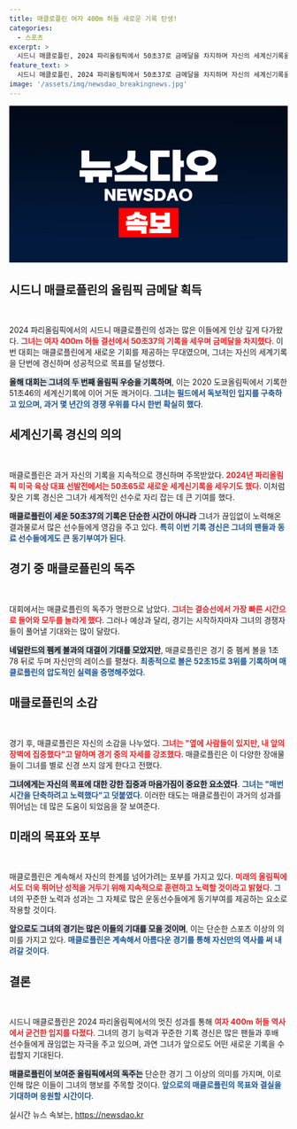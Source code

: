 ```yaml
---
title: 매클로플린 여자 400m 허들 새로운 기록 탄생!
categories:
  - 스포츠
excerpt: >
  시드니 매클로플린, 2024 파리올림픽에서 50초37로 금메달을 차지하며 자신의 세계신기록을 경신! 도쿄올림픽에 이어 대회 2연패를 달성하며 육상 여자 400m 허들 차지. 역사 속 최고의 순간에 클릭하세요!
feature_text: >
  시드니 매클로플린, 2024 파리올림픽에서 50초37로 금메달을 차지하며 자신의 세계신기록을 경신! 도쿄올림픽에 이어 대회 2연패를 달성하며 육상 여자 400m 허들 차지. 역사 속 최고의 순간에 클릭하세요!
image: '/assets/img/newsdao_breakingnews.jpg'
---
```


<p><img src="/assets/img/newsdao_breakingnews.jpg" alt="ontimetimes 속보" /></p>

<h2 data-ke-size="size26">시드니 매클로플린의 올림픽 금메달 획득</h2>

<p data-ke-size="size16">&nbsp;</p>

<p>2024 파리올림픽에서의 시드니 매클로플린의 성과는 많은 이들에게 인상 깊게 다가왔다. <b><span style="color: #ee2323;">그녀는 여자 400m 허들 결선에서 50초37의 기록을 세우며 금메달을 차지했다</span></b>. 이번 대회는 매클로플린에게 새로운 기회를 제공하는 무대였으며, 그녀는 자신의 세계기록을 단번에 경신하며 성공적으로 목표를 달성했다. </p>

<p><b><span style="background-color: #21538527;">올해 대회는 그녀의 두 번째 올림픽 우승을 기록하며</span></b>, 이는 2020 도쿄올림픽에서 기록한 51초46의 세계신기록에 이어 거둔 쾌거이다. <b><span style="color: #1a5490;">그녀는 필드에서 독보적인 입지를 구축하고 있으며, 과거 몇 년간의 경쟁 우위를 다시 한번 확실히 했다</span></b>. </p>

<h2 data-ke-size="size26">세계신기록 경신의 의의</h2>

<p data-ke-size="size16">&nbsp;</p>

<p>매클로플린은 과거 자신의 기록을 지속적으로 갱신하며 주목받았다. <b><span style="color: #ee2323;">2024년 파리올림픽 미국 육상 대표 선발전에서는 50초65로 새로운 세계신기록을 세우기도 했다</span></b>. 이처럼 잦은 기록 경신은 그녀가 세계적인 선수로 자리 잡는 데 큰 기여를 했다. </p>

<p><b><span style="background-color: #21538527;">매클로플린이 세운 50초37의 기록은 단순한 시간이 아니라</span></b> 그녀가 끊임없이 노력해온 결과물로서 많은 선수들에게 영감을 주고 있다. <b><span style="color: #1a5490;">특히 이번 기록 경신은 그녀의 팬들과 동료 선수들에게도 큰 동기부여가 된다</span></b>. </p>

<h2 data-ke-size="size26">경기 중 매클로플린의 독주</h2>

<p data-ke-size="size16">&nbsp;</p>

<p>대회에서는 매클로플린의 독주가 명판으로 남았다. <b><span style="color: #ee2323;">그녀는 결승선에서 가장 빠른 시간으로 들어와 모두를 놀라게 했다</span></b>. 그러나 예상과 달리, 경기는 시작하자마자 그녀의 경쟁자들이 풀어낼 기대와는 많이 달랐다. </p>

<p><b><span style="background-color: #21538527;">네덜란드의 펨케 볼과의 대결이 기대를 모았지만</span></b>, 매클로플린은 경기 중 펨케 볼을 1초78 뒤로 두며 자신만의 레이스를 펼쳤다. <b><span style="color: #1a5490;">최종적으로 볼은 52초15로 3위를 기록하며 매클로플린의 압도적인 실력을 증명해주었다</span></b>.</p>

<h2 data-ke-size="size26">매클로플린의 소감</h2>

<p data-ke-size="size16">&nbsp;</p>

<p>경기 후, 매클로플린은 자신의 소감을 나누었다. <b><span style="color: #ee2323;">그녀는 "옆에 사람들이 있지만, 내 앞의 장벽에 집중했다"고 말하며 경기 중의 자세를 강조했다</span></b>. 매클로플린은 이 다양한 장애물들이 그녀를 별로 신경 쓰지 않게 한다고 전했다. </p>

<p><b><span style="background-color: #21538527;">그녀에게는 자신의 목표에 대한 강한 집중과 마음가짐이 중요한 요소였다</span></b>. <b><span style="color: #1a5490;">그녀는 "매번 시간을 단축하려고 노력했다"고 덧붙였다</span></b>. 이러한 태도는 매클로플린이 과거의 성과를 뛰어넘는 데 많은 도움이 되었음을 잘 보여준다.</p>

<h2 data-ke-size="size26">미래의 목표와 포부</h2>

<p data-ke-size="size16">&nbsp;</p>

<p>매클로플린은 계속해서 자신의 한계를 넘어가려는 포부를 가지고 있다. <b><span style="color: #ee2323;">미래의 올림픽에서도 더욱 뛰어난 성적을 거두기 위해 지속적으로 훈련하고 노력할 것이라고 밝혔다</span></b>. 그녀의 꾸준한 노력과 성과는 그 자체로 많은 운동선수들에게 동기부여를 제공하는 요소로 작용할 것이다.</p>

<p><b><span style="background-color: #21538527;">앞으로도 그녀의 경기는 많은 이들의 기대를 모을 것이며</span></b>, 이는 단순한 스포츠 이상의 의미를 가지고 있다. <b><span style="color: #1a5490;">매클로플린은 계속해서 아름다운 경기를 통해 자신만의 역사를 써 내려갈 것이다</span></b>.</p>

<h2 data-ke-size="size26">결론</h2>

<p data-ke-size="size16">&nbsp;</p>

<p>시드니 매클로플린은 2024 파리올림픽에서의 멋진 성과를 통해 <b><span style="color: #ee2323;">여자 400m 허들 역사에서 굳건한 입지를 다졌다</span></b>. 그녀의 경기 능력과 꾸준한 기록 경신은 많은 팬들과 후배 선수들에게 끊임없는 자극을 주고 있으며, 과연 그녀가 앞으로도 어떤 새로운 기록을 수립할지 기대된다. </p>

<p><b><span style="background-color: #21538527;">매클로플린이 보여준 올림픽에서의 독주는</span></b> 단순한 경기 그 이상의 의미를 가지며, 이로 인해 많은 이들이 그녀의 행보를 주목할 것이다. <b><span style="color: #1a5490;">앞으로의 매클로플린의 목표와 결실을 기대하며 응원할 시간이다</span></b>.</p>

<p data-ke-size="size16"></p>
실시간 뉴스 속보는, <a href="https://newsdao.kr" rel="dofollow">https://newsdao.kr</a>


